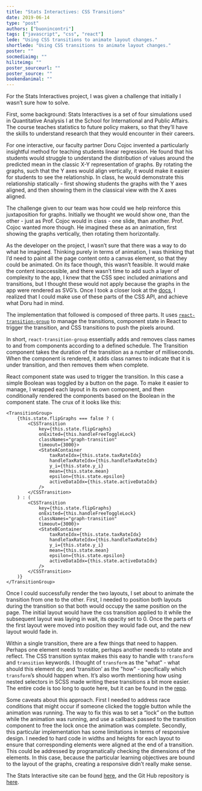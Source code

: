 ```yaml
---
title: "Stats Interactives: CSS Transitions"
date: 2019-06-14
type: "post"
authors: ["buonincontri"]
tags: ["javascript", "css", "react"]
lede: "Using CSS transitions to animate layout changes."
shortlede: "Using CSS transitions to animate layout changes."
poster: ""
socmediaimg: ""
hiliteimg: ""
poster_sourceurl: ""
poster_source: ""
bookendanimal: ""
---
```

For the Stats Interactives project, I was given a challenge that initially I
wasn’t sure how to solve.  

First, some background: Stats Interactives is a set of four simulations used in
Quantitative Analysis I at the School for International and Public Affairs.
The course teaches statistics to future policy makers, so that they’ll have the
skills to understand research that they would encounter in their careers.

For one interactive, our faculty partner Doru Cojoc invented a particularly
insightful method for teaching students linear regression.  He found that his
students would struggle to understand the distribution of values around the
predicted mean in the classic X-Y representation of graphs.  By rotating the
graphs, such that the Y axes would align vertically, it would make it easier
for students to see the relationship.  In class, he would demonstrate this
relationship statically - first showing students the graphs with the Y axes
aligned, and then showing them in the classical view with the X axes
aligned.

The challenge given to our team was how could we help reinforce this
juxtaposition for graphs.  Initially we thought we would show one, than the
other - just as Prof. Cojoc would in class - one slide, than another.  Prof.
Cojoc wanted more though. He imagined these as an animation, first showing the
graphs vertically, then rotating them horizontally.

As the developer on the project, I wasn’t sure that there was a way to do what
he imagined. Thinking purely in terms of animation, I was thinking that I’d
need to paint all the page content onto a canvas element, so that they could be
animated.  On its face though, this wasn’t feasible.  It would make the content
inaccessible, and there wasn’t time to add such a layer of complexity to the
app,  I knew that the CSS spec included animations and transitions, but I
thought these would not apply because the graphs in the app were rendered as
SVG’s.  Once I took a closer look at the
[docs](https://developer.mozilla.org/en-US/docs/Web/CSS/CSS_Transitions/Using_CSS_transitions),
I realized that I could make use of these parts of the CSS API, and achieve
what Doru had in mind.

The implementation that followed is composed of three parts. It uses
[`react-transition-group`](https://reactcommunity.org/react-transition-group/)
to manage the transitions, component state in React to trigger the transition,
and CSS transitions to push the pixels around.

In short, `react-transition-group` essentially adds and removes class names to
and from components according to a defined schedule.  The Transition component
takes the duration of the transition as a number of milliseconds.  When the
component is rendered, it adds class names to indicate that it is under
transition, and then removes them when complete.

React component state was used to trigger the transition.  In this case a
simple Boolean was toggled by a button on the page.  To make it easier to
manage, I wrapped each layout in its own component, and then conditionally
rendered the components based on the Boolean in the component state.  The crux
of it looks like this: 
```
<TransitionGroup>
    {this.state.flipGraphs === false ? (
        <CSSTransition
            key={this.state.flipGraphs}
            onExited={this.handleFreeToggleLock}
            classNames="graph-transition"
            timeout={3000}>
            <StateAContainer
                taxRateIdx={this.state.taxRateIdx}
                handleTaxRateIdx={this.handleTaxRateIdx}
                y_i={this.state.y_i}
                mean={this.state.mean}
                epsilon={this.state.epsilon}
                activeDataIdx={this.state.activeDataIdx}
            />
        </CSSTransition>
    ) : (
        <CSSTransition
            key={this.state.flipGraphs}
            onExited={this.handleFreeToggleLock}
            classNames="graph-transition"
            timeout={3000}>
            <StateBContainer
                taxRateIdx={this.state.taxRateIdx}
                handleTaxRateIdx={this.handleTaxRateIdx}
                y_i={this.state.y_i}
                mean={this.state.mean}
                epsilon={this.state.epsilon}
                activeDataIdx={this.state.activeDataIdx}
            />
        </CSSTransition>
    )}
</TransitionGroup>
```

Once I could successfully render the two layouts, I set about to animate the
transition from one to the other.  First, I needed to position both layouts
during the transition so that both would occupy the same position on the page.
The initial layout would have the css transition applied to it while the
subsequent layout was laying in wait, its opacity set to 0.  Once the parts of
the first layout were moved into position they would fade out, and the new
layout would fade in.

Within a single transition, there are a few things that need to happen.
Perhaps one element needs to rotate, perhaps another needs to rotate and
reflect. The CSS transition syntax makes this easy to handle with `transform`
and `transition` keywords.  I thought of `transform` as the "what" - what
should this element do; and ‘transition’ as the "how" - specifically which
`transform`’s should happen when.  It’s also worth mentioning how using nested
selectors in SCSS made writing these transitions a bit more easier.  The entire
code is too long to quote here, but it can be found in the
[repo](https://github.com/ccnmtl/stats-interactives/blob/d91d456ebe1cb0d98d3fa5079e9c58edf51b9fb7/src/scss/components/linear_regression_model/linear-regression-model.scss#L50).

Some caveats about this approach. First I needed to address race conditions
that might occur if someone clicked the toggle button while the animation was
running.  The way to fix this was to set a “lock” on the button while the
animation was running, and use a callback passed to the transition component to
free the lock once the animation was complete.  Secondly, this particular
implementation has some limitations in terms of responsive design.  I needed to
hard code in widths and heights for each layout to ensure that corresponding
elements were aligned at the end of a transition.  This could be addressed by
programatically checking the dimensions of the elements.  In this case, because
the particular learning objectives are bound to the layout of the graphs,
creating a responsive didn’t really make sense.

The Stats Interactive site can be found
[here](https://stats-interactives.ctl.columbia.edu/), and the Git Hub
repository is [here](https://github.com/ccnmtl/stats-interactives).

